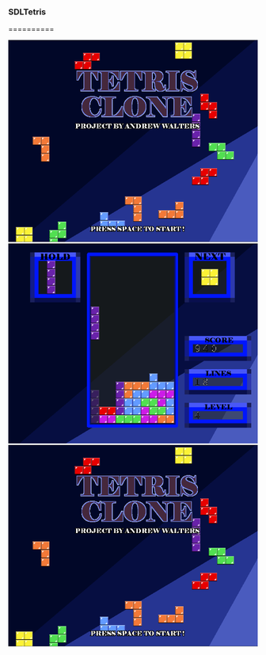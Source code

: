 ### SDLTetris
==========

![Start Screen](http://github.com/AkuraEx/SDLTetris/blob/main/assets/screenshot1.png?raw=true)
![Game Screen](http://github.com/AkuraEx/SDLTetris/blob/main/assets/screenshot2.png?raw=true)
![Game Over Screen](http://github.com/AkuraEx/SDLTetris/blob/main/assets/screenshot1.png?raw=true)